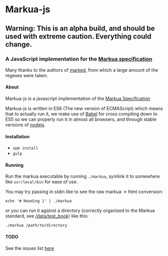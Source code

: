 # Markua-js

## Warning: This is an alpha build, and should be used with extreme caution. Everything could change.

### A JavaScript implementation for the [Markua specification](http://markua.com)

Many thanks to the authors of [marked](https://github.com/chjj/marked), from which
a large amount of the regexes were taken.

#### About
Markua-js is a javascript implementation of the [Markua Specification](http://leanpub.com/markua)

Markua-js is written in ES6 (The new version of ECMAScript) which means that to
actually run it, we make use of [Babel](http://babeljs.io) for cross compiling down
to ES5 so we can properly run it in almost all browsers, and through stable versions
of [nodejs](http://nodejs.org).


#### Installation

* `npm install`
* `gulp`

#### Running

Run the markua executable by running `./markua`, symlink it to somewhere like
`usr/local/bin` for ease of use.

You may try passing in stdin like to see the raw markua -> html conversion:

`echo '# Heading 1' | ./markua`

or you can run it against a directory (correctly organized to the Markua standard, see [/data/test_book](https://github.com/markuadoc/markua-js/tree/master/data/test_book)) like this:

`./markua /path/to/directory`


#### TODO
See the issues list [here](https://github.com/markuadoc/markua-js/issues)